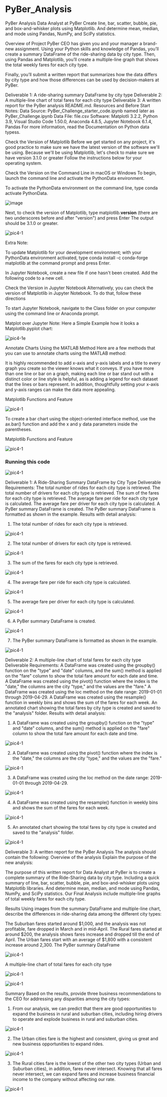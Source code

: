 # PyBer_Analysis

PyBer Analysis
Data Analyst at PyBer Create line, bar, scatter, bubble, pie, and box-and-whisker plots using Matplotlib. And determine mean, median, and mode using Pandas, NumPy, and SciPy statistics.

Overview of Project
PyBer CEO has given you and your manager a brand-new assignment. Using your Python skills and knowledge of Pandas, you’ll create a summary DataFrame of the ride-sharing data by city type. Then, using Pandas and Matplotlib, you’ll create a multiple-line graph that shows the total weekly fares for each city type.

Finally, you’ll submit a written report that summarizes how the data differs by city type and how those differences can be used by decision-makers at PyBer.

Deliverable 1: A ride-sharing summary DataFrame by city type
Deliverable 2: A multiple-line chart of total fares for each city type
Deliverable 3: A written report for the PyBer analysis README.md.
Resources and Before Start Notes:
Data Source: PyBer_Challenge_starter_code.ipynb named later as PyBer_Challenge.ipynb
Data File: file.csv
Software: Matplotli 3.2.2, Python 3.9, Visual Studio Code 1.50.0, Anaconda 4.8.5, Jupyter Notebook 6.1.4, Pandas
For more information, read the Documentation on Python data typess.

Check the Version of Matplotlib
Before we get started on any project, it's good practice to make sure we have the latest version of the software we'll be using. Because we'll be using Matplotlib, let's check to make sure we have version 3.1.0 or greater Follow the instructions below for your operating system.

Check the Version on the Command Line in macOS or Windows To begin, launch the command line and activate the PythonData environment.

To activate the PythonData environment on the command line, type conda activate PythonData.

![image](https://user-images.githubusercontent.com/57301554/120879203-59a25600-c587-11eb-92a5-c3bfd524f6bc.png)

Next, to check the version of Matplotlib, type matplotlib.__version__ (there are two underscores before and after "version") and press Enter The output should be 3.1.0 or greater.

![pic4-1](https://user-images.githubusercontent.com/57301554/120879404-b3575000-c588-11eb-8f7f-d5a75eda6fc7.PNG)

Extra Note:

To update Matplotlib for your development environment; with your PythonData environment activated, type conda install -c conda-forge matplotlib at the command prompt and press Enter.

In Jupyter Notebook, create a new file if one hasn't been created. Add the following code to a new cell.

Check the Version in Jupyter Notebook Alternatively, you can check the version of Matplotlib in Jupyter Notebook. To do that, follow these directions

To start Jupyter Notebook, navigate to the Class folder on your computer using the command line or Anaconda prompt.

Matplot over Jupyter Note: Here a Simple Example how it looks a Matplotlib.pyplot chart:

![pic4-1](https://user-images.githubusercontent.com/57301554/120879452-10530600-c589-11eb-9774-a8090fb109b0.PNG)e

Annotate Charts Using the MATLAB Method Here are a few methods that you can use to annotate charts using the MATLAB method:

It is highly recommended to add x-axis and y-axis labels and a title to every graph you create so the viewer knows what it conveys. If you have more than one line or bar on a graph, making each line or bar stand out with a distinct color or line style is helpful, as is adding a legend for each dataset that the lines or bars represent. In addition, thoughtfully setting your x-axis and y-axis ranges can make the data more appealing.

Matplotlib Functions and Feature

![pic4-1](https://user-images.githubusercontent.com/57301554/120879500-5ad48280-c589-11eb-9ea9-3cec1f9bf607.PNG)

To create a bar chart using the object-oriented interface method, use the ax.bar() function and add the x and y data parameters inside the parentheses.

Matplotlib Functions and Feature

![pic4-1](https://user-images.githubusercontent.com/57301554/120879515-7dff3200-c589-11eb-963a-39a399b6b27b.PNG)

### Running this code

![pic4-1](https://user-images.githubusercontent.com/57301554/120879536-a5ee9580-c589-11eb-91da-d9b00b2dd098.PNG)

Deliverable 1: A Ride-Sharing Summary DataFrame by City Type
Deliverable Requirements:
The total number of rides for each city type is retrieved.
The total number of drivers for each city type is retrieved.
The sum of the fares for each city type is retrieved.
The average fare per ride for each city type is calculated.
The average fare per driver for each city type is calculated.
A PyBer summary DataFrame is created.
The PyBer summary DataFrame is formatted as shown in the example.
Results with detail analysis:
1. The total number of rides for each city type is retrieved.

![pic4-1](https://user-images.githubusercontent.com/57301554/120879554-d2a2ad00-c589-11eb-83d8-2d6b03b5c6de.PNG)

2. The total number of drivers for each city type is retrieved.

![pic4-1](https://user-images.githubusercontent.com/57301554/120879573-041b7880-c58a-11eb-8959-bbb2b49a3f8f.PNG)

3. The sum of the fares for each city type is retrieved.

![pic4-1](https://user-images.githubusercontent.com/57301554/120879587-21504700-c58a-11eb-94ac-a410963afe58.PNG)

4. The average fare per ride for each city type is calculated.

![pic4-1](https://user-images.githubusercontent.com/57301554/120879602-3c22bb80-c58a-11eb-9b0c-7564980fec35.PNG)

5. The average fare per driver for each city type is calculated.

![pic4-1](https://user-images.githubusercontent.com/57301554/120879622-61172e80-c58a-11eb-8af4-324b68d2110e.PNG)

6. A PyBer summary DataFrame is created.

![pic4-1](https://user-images.githubusercontent.com/57301554/120879647-8ad05580-c58a-11eb-834b-1c2ac90f46e8.PNG)

7. The PyBer summary DataFrame is formatted as shown in the example.

![pic4-1](https://user-images.githubusercontent.com/57301554/120879673-b2272280-c58a-11eb-91a0-273f4cf728ef.PNG)

Deliverable 2: A multiple-line chart of total fares for each city type
Deliverable Requirements:
A DataFrame was created using the groupby() function on the "type" and "date" columns, and the sum() method is applied on the "fare" column to show the total fare amount for each date and time.
A DataFrame was created using the pivot() function where the index is the "date," the columns are the city "type," and the values are the "fare."
A DataFrame was created using the loc method on the date range: 2019-01-01 through 2019-04-29.
A DataFrame was created using the resample() function in weekly bins and shows the sum of the fares for each week.
An annotated chart showing the total fares by city type is created and saved to the "analysis" folder.
Results with detail analysis:
1. A DataFrame was created using the groupby() function on the "type" and "date" columns, and the sum() method is applied on the "fare" column to show the total fare amount for each date and time.

![pic4-1](https://user-images.githubusercontent.com/57301554/120879720-fb777200-c58a-11eb-99fd-ad3575a4a8aa.PNG)

2. A DataFrame was created using the pivot() function where the index is the "date," the columns are the city "type," and the values are the "fare."

![pic4-1](https://user-images.githubusercontent.com/57301554/120879738-1ea22180-c58b-11eb-84bc-3dd4065862a7.PNG)

3. A DataFrame was created using the loc method on the date range: 2019-01-01 through 2019-04-29.

![pic4-1](https://user-images.githubusercontent.com/57301554/120879768-4f825680-c58b-11eb-88bf-c5dc7964f8aa.PNG)

4. A DataFrame was created using the resample() function in weekly bins and shows the sum of the fares for each week.

![pic4-1](https://user-images.githubusercontent.com/57301554/120879788-7771ba00-c58b-11eb-8f09-8d31f502ef1c.PNG)

5. An annotated chart showing the total fares by city type is created and saved to the "analysis" folder.

![pic4-1](https://user-images.githubusercontent.com/57301554/120879813-a8ea8580-c58b-11eb-9ab8-0bd2aab18878.PNG)

Deliverable 3: A written report for the PyBer Analysis
The analysis should contain the following:
Overview of the analysis
Explain the purpose of the new analysis:

The purpose of this written report for Data Analyst at PyBer is to create a complete summary of the Ride-Sharing data by city type. Including a quick summary of line, bar, scatter, bubble, pie, and box-and-whisker plots using Matplotlib libraries. And determine mean, median, and mode using Pandas, NumPy, and SciPy statistics. Our Final Analysis include multiple-line graphs of total weekly fares for each city type.

Results
Using images from the summary DataFrame and multiple-line chart, describe the differences in ride-sharing data among the different city types:

The Suburban fares started around $1,000, and the analysis was not profitable, fare dropped in March and in mid-April.
The Rural fares started at around $200, the analysis shows fares increase and dropped till the end of April.
The Urban fares start with an average of $1,800 with a consistent increase around 2,300.
The PyBer summary DataFrame

![pic4-1](https://user-images.githubusercontent.com/57301554/120879839-de8f6e80-c58b-11eb-9456-5a35ea708cb5.PNG)

A multiple-line chart of total fares for each city type

![pic4-1](https://user-images.githubusercontent.com/57301554/120879871-21e9dd00-c58c-11eb-9223-64c6280e98d3.PNG)

![pic4-1](https://user-images.githubusercontent.com/57301554/120879905-52ca1200-c58c-11eb-873c-25dab7331404.PNG)

Summary
Based on the results, provide three business recommendations to the CEO for addressing any disparities among the city types:

1) From our analysis, we can predict that there are good opportunities to expand the business in rural and suburban cities, including hiring drivers to operate and explode business in rural and suburban cities.

![pic4-1](https://user-images.githubusercontent.com/57301554/120879948-ac324100-c58c-11eb-84a9-561be043e2ca.PNG)


2) The Urban cities fare is the highest and consistent, giving us great and new business opportunities to expand rides.



![pic4-1](https://user-images.githubusercontent.com/57301554/120879968-cc620000-c58c-11eb-91a5-bafedc4cc886.PNG)



3) The Rural cities fare is the lowest of the other two city types (Urban and Suburban cities), in addition, fares never intersect. Knowing that all fares never intersect, we can expand fares and increase business financial income to the company without affecting our rate.

![pic4-1](https://user-images.githubusercontent.com/57301554/120879997-029f7f80-c58d-11eb-9533-f7aade916ad9.PNG)
